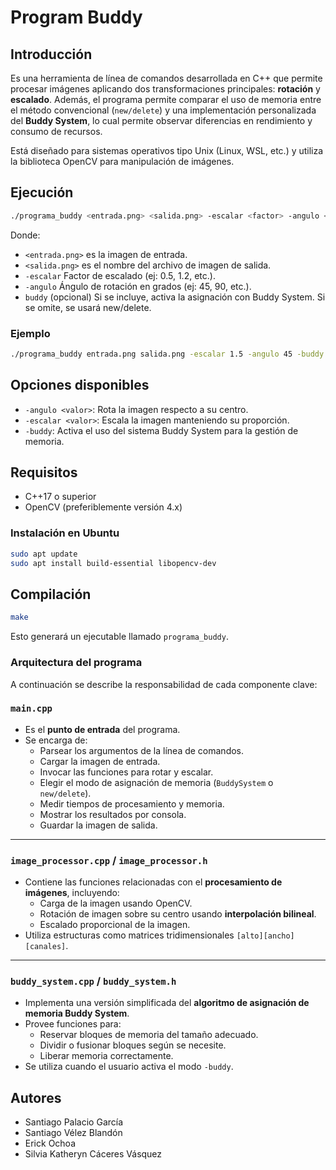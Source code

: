 # Program Buddy

## Introducción

Es una herramienta de línea de comandos desarrollada en C++ que permite procesar imágenes aplicando dos transformaciones principales: **rotación** y **escalado**. Además, el programa permite comparar el uso de memoria entre el método convencional (`new/delete`) y una implementación personalizada del **Buddy System**, lo cual permite observar diferencias en rendimiento y consumo de recursos.

Está diseñado para sistemas operativos tipo Unix (Linux, WSL, etc.) y utiliza la biblioteca OpenCV para manipulación de imágenes.

## Ejecución

```sh
./programa_buddy <entrada.png> <salida.png> -escalar <factor> -angulo <grados> [-buddy]
```

Donde:

- `<entrada.png>` es la imagen de entrada.
- `<salida.png>` es el nombre del archivo de imagen de salida.
- `-escalar` Factor de escalado (ej: 0.5, 1.2, etc.).
- `-angulo` Ángulo de rotación en grados (ej: 45, 90, etc.).
- `buddy` (opcional) Si se incluye, activa la asignación con Buddy System. Si se omite, se usará new/delete.
  
### Ejemplo

```sh
./programa_buddy entrada.png salida.png -escalar 1.5 -angulo 45 -buddy
```

## Opciones disponibles

- `-angulo <valor>`: Rota la imagen respecto a su centro.
- `-escalar <valor>`: Escala la imagen manteniendo su proporción.
- `-buddy`: Activa el uso del sistema Buddy System para la gestión de memoria.

## Requisitos

- C++17 o superior
- OpenCV (preferiblemente versión 4.x)

### Instalación en Ubuntu

```sh
sudo apt update
sudo apt install build-essential libopencv-dev
```

## Compilación

```sh
make
```

Esto generará un ejecutable llamado `programa_buddy`.


### Arquitectura del programa

A continuación se describe la responsabilidad de cada componente clave:

### `main.cpp`

- Es el **punto de entrada** del programa.
- Se encarga de:
  - Parsear los argumentos de la línea de comandos.
  - Cargar la imagen de entrada.
  - Invocar las funciones para rotar y escalar.
  - Elegir el modo de asignación de memoria (`BuddySystem` o `new/delete`).
  - Medir tiempos de procesamiento y memoria.
  - Mostrar los resultados por consola.
  - Guardar la imagen de salida.

---

### `image_processor.cpp` / `image_processor.h`

- Contiene las funciones relacionadas con el **procesamiento de imágenes**, incluyendo:
  - Carga de la imagen usando OpenCV.
  - Rotación de imagen sobre su centro usando **interpolación bilineal**.
  - Escalado proporcional de la imagen.
- Utiliza estructuras como matrices tridimensionales `[alto][ancho][canales]`.

---

### `buddy_system.cpp` / `buddy_system.h`

- Implementa una versión simplificada del **algoritmo de asignación de memoria Buddy System**.
- Provee funciones para:
  - Reservar bloques de memoria del tamaño adecuado.
  - Dividir o fusionar bloques según se necesite.
  - Liberar memoria correctamente.
- Se utiliza cuando el usuario activa el modo `-buddy`.


## Autores

- Santiago Palacio García
- Santiago Vélez Blandón
- Erick Ochoa
- Silvia Katheryn Cáceres Vásquez
